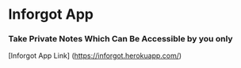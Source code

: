 # Inforgot App
### Take Private Notes Which Can Be Accessible by you only

[Inforgot App Link] (https://inforgot.herokuapp.com/)